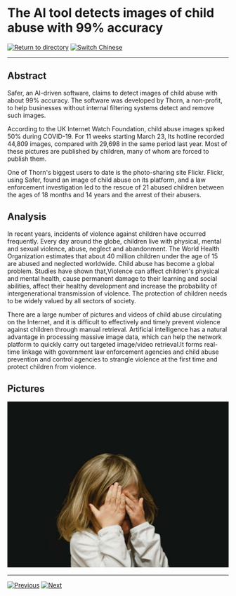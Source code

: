 # The AI tool detects images of child abuse with 99% accuracy

[![Return to directory](http://img.shields.io/badge/Click-Back-875A7B.svg?style=flat&colorA=8F8F8F)](/)
[![Switch Chinese](http://img.shields.io/badge/Switch-Chinese-875A7B.svg?style=flat&colorA=8F8F8F)](https://doc.shanghaiopen.org.cn/case/16/1.html)

----------

## Abstract

Safer, an AI-driven software, claims to detect images of child abuse with about 99% accuracy. The software was developed by Thorn, a non-profit, to help businesses without internal filtering systems detect and remove such images.

According to the UK Internet Watch Foundation, child abuse images spiked 50% during COVID-19. For 11 weeks starting March 23, Its hotline recorded 44,809 images, compared with 29,698 in the same period last year. Most of these pictures are published by children, many of whom are forced to publish them.

One of Thorn's biggest users to date is the photo-sharing site Flickr. Flickr, using Safer, found an image of child abuse on its platform, and a law enforcement investigation led to the rescue of 21 abused children between the ages of 18 months and 14 years and the arrest of their abusers.


## Analysis

In recent years, incidents of violence against children have occurred frequently. Every day around the globe, children live with physical, mental and sexual violence, abuse, neglect and abandonment. The World Health Organization estimates that about 40 million children under the age of 15 are abused and neglected worldwide. Child abuse has become a global problem. Studies have shown that,Violence can affect children's physical and mental health, cause permanent damage to their learning and social abilities, affect their healthy development and increase the probability of intergenerational transmission of violence. The protection of children needs to be widely valued by all sectors of society.
 
There are a large number of pictures and videos of child abuse circulating on the Internet, and it is difficult to effectively and timely prevent violence against children through manual retrieval. Artificial intelligence has a natural advantage in processing massive image data, which can help the network platform to quickly carry out targeted image/video retrieval.It forms real-time linkage with government law enforcement agencies and child abuse prevention and control agencies to strangle violence at the first time and protect children from violence.



## Pictures

![图片](16.1.1.jpg)


----------
 [![Previous](http://img.shields.io/badge/View-Previous-875A7B.svg?style=flat&colorA=8F8F8F)](https://doc.shanghaiopen.org.cn/case/15/en_2.html)
 [![Next](http://img.shields.io/badge/View-Next-875A7B.svg?style=flat&colorA=8F8F8F)](https://doc.shanghaiopen.org.cn/case/16/en_2.html)
